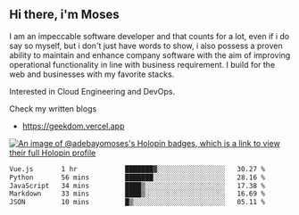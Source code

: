 ## Hi there, i'm Moses

I am an impeccable software developer and that counts for a lot, even if i do say so myself, but i don't just have words to show, i also possess a proven ability to maintain and enhance company software with the aim of improving operational functionality in line with business requirement. I build for the web and businesses with my favorite stacks.

Interested in Cloud Engineering and DevOps.

Check my written blogs
- https://geekdom.vercel.app

[![An image of @adebayomoses's Holopin badges, which is a link to view their full Holopin profile](https://holopin.me/adebayomoses)](https://holopin.io/@adebayomoses)

<!--START_SECTION:waka-->

```txt
Vue.js       1 hr            ███████▓░░░░░░░░░░░░░░░░░   30.27 %
Python       56 mins         ███████░░░░░░░░░░░░░░░░░░   28.16 %
JavaScript   34 mins         ████▒░░░░░░░░░░░░░░░░░░░░   17.38 %
Markdown     33 mins         ████▒░░░░░░░░░░░░░░░░░░░░   16.69 %
JSON         10 mins         █▒░░░░░░░░░░░░░░░░░░░░░░░   05.11 %
```

<!--END_SECTION:waka-->
